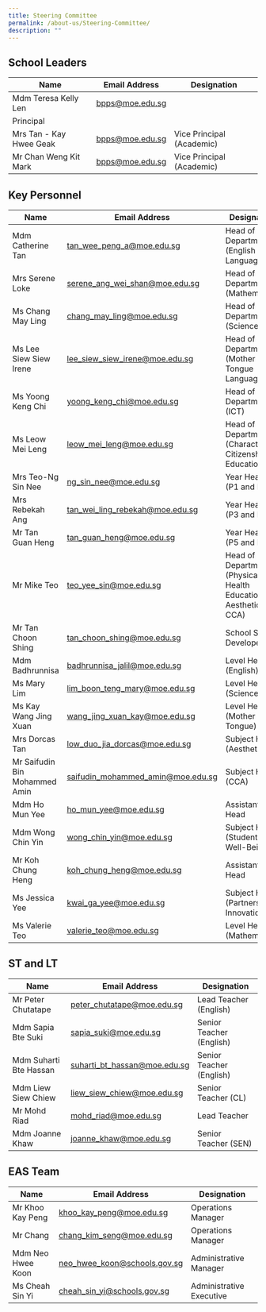```yaml
---
title: Steering Committee
permalink: /about-us/Steering-Committee/
description: ""
---
```

School Leaders
--------------

| Name| Email Address | Designation|
| -------- | -------- | -------- |
| Mdm Teresa Kelly Len     | [bpps@moe.edu.sg](mailto:bpps@moe.edu.sg)     | 	
Principal     |
|Mrs Tan - Kay Hwee Geak|[bpps@moe.edu.sg](mailto:bpps@moe.edu.sg) |Vice Principal (Academic)
|Mr Chan Weng Kit Mark|[bpps@moe.edu.sg](mailto:bpps@moe.edu.sg) |Vice Principal (Academic)

Key Personnel
-------------

| Name| Email Address | Designation|
| -------- | -------- | -------- |
|Mdm Catherine Tan|[tan_wee_peng_a@moe.edu.sg](mailto:tan_wee_peng_a@moe.edu.sg)|Head of Department (English Language)|
|Mrs Serene Loke|[serene_ang_wei_shan@moe.edu.sg](mailto:serene_ang_wei_shan@moe.edu.sg)|Head of Department (Mathematics)
|Ms Chang May Ling|[chang_may_ling@moe.edu.sg](mailto:chang_may_ling@moe.edu.sg)|Head of Department (Science)
|Ms Lee Siew Siew Irene|[lee_siew_siew_irene@moe.edu.sg](mailto:lee_siew_siew_irene@moe.edu.sg)|Head of Department (Mother Tongue Languages)
|Ms Yoong Keng Chi|[yoong_keng_chi@moe.edu.sg](mailto:yoong_keng_chi@moe.edu.sg)|Head of Department (ICT)
|Ms Leow Mei Leng|[leow_mei_leng@moe.edu.sg](mailto:leow_mei_leng@moe.edu.sg)|Head of Department (Character & Citizenship Education)
|Mrs Teo-Ng Sin Nee|[ng_sin_nee@moe.edu.sg](mailto:ng_sin_nee@moe.edu.sg)|Year Head (P1 and P2)
|Mrs Rebekah Ang|[tan_wei_ling_rebekah@moe.edu.sg](mailto:tan_wei_ling_rebekah@moe.edu.sg)|	Year Head (P3 and P4)
|Mr Tan Guan Heng|[tan_guan_heng@moe.edu.sg](mailto:tan_guan_heng@moe.edu.sg)|Year Head (P5 and P6)
|Mr Mike Teo|[teo_yee_sin@moe.edu.sg](mailto:teo_yee_sin@moe.edu.sg)|Head of Department<br>(Physical & Health Education, Aesthetics & CCA)
|Mr Tan Choon Shing|[tan_choon_shing@moe.edu.sg](mailto:tan_choon_shing@moe.edu.sg)|School Staff Developer
|Mdm Badhrunnisa|[badhrunnisa_jalil@moe.edu.sg](mailto:badhrunnisa_jalil@moe.edu.sg)|Level Head (English)
|Ms Mary Lim|[lim_boon_teng_mary@moe.edu.sg](mailto:lim_boon_teng_mary@moe.edu.sg)|Level Head (Science)
|Ms Kay Wang Jing Xuan|[wang_jing_xuan_kay@moe.edu.sg](mailto:wang_jing_xuan_kay@moe.edu.sg)|Level Head (Mother Tongue)
|Mrs Dorcas Tan|[low_duo_jia_dorcas@moe.edu.sg](mailto:low_duo_jia_dorcas@moe.edu.sg)|Subject Head (Aesthetics)
|Mr Saifudin Bin Mohammed Amin|[saifudin_mohammed_amin@moe.edu.sg](mailto:saifudin_mohammed_amin@moe.edu.sg)|Subject Head (CCA)
|Mdm Ho Mun Yee|[ho_mun_yee@moe.edu.sg](mailto:ho_mun_yee@moe.edu.sg)|Assistant Year Head
|Mdm Wong Chin Yin|[wong_chin_yin@moe.edu.sg](mailto:wong_chin_yin@moe.edu.sg)|	Subject Head (Student Well-Being)
|Mr Koh Chung Heng|[koh_chung_heng@moe.edu.sg](mailto:koh_chung_heng@moe.edu.sg)|Assistant Year Head
|Ms Jessica Yee|[kwai_ga_yee@moe.edu.sg](mailto:kwai_ga_yee@moe.edu.sg)|Subject Head (Partnership & Innovation)
|Ms Valerie Teo|[valerie_teo@moe.edu.sg](mailto:valerie_teo@moe.edu.sg)|Level Head (Mathematics)

ST and LT
---------

| Name| Email Address | Designation|
| -------- | -------- | -------- |
|Mr Peter Chutatape|[peter_chutatape@moe.edu.sg](mailto:peter_chutatape@moe.edu.sg)|Lead Teacher (English)
|Mdm Sapia Bte Suki|[sapia_suki@moe.edu.sg](mailto:sapia_suki@moe.edu.sg)|Senior Teacher (English)
|Mdm Suharti Bte Hassan|[suharti_bt_hassan@moe.edu.sg](mailto:suharti_bt_hassan@moe.edu.sg)|Senior Teacher (English)
|Mdm Liew Siew Chiew|[liew_siew_chiew@moe.edu.sg](mailto:liew_siew_chiew@moe.edu.sg)|Senior Teacher (CL)
|Mr Mohd Riad|[mohd_riad@moe.edu.sg](mailto:mohd_riad@moe.edu.sg)|Lead Teacher
|Mdm Joanne Khaw|[joanne_khaw@moe.edu.sg](mailto:joanne_khaw@moe.edu.sg)|Senior Teacher (SEN)

EAS Team
--------

| Name| Email Address | Designation|
| -------- | -------- | -------- |
|Mr Khoo Kay Peng|[khoo_kay_peng@moe.edu.sg](mailto:khoo_kay_peng@moe.edu.sg)|Operations Manager
|Mr Chang|[chang_kim_seng@moe.edu.sg](mailto:chang_kim_seng@moe.edu.sg)|Operations Manager
|Mdm Neo Hwee Koon|[neo_hwee_koon@schools.gov.sg](mailto:neo_hwee_koon@schools.gov.sg)|Administrative Manager
|Ms Cheah Sin Yi|[cheah_sin_yi@schools.gov.sg](mailto:cheah_sin_yi@schools.gov.sg)|Administrative Executive